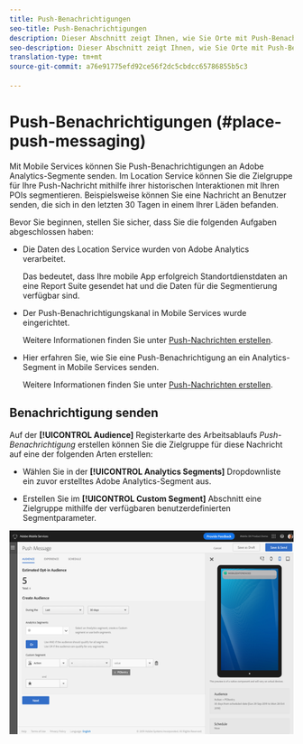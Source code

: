 ```yaml
---
title: Push-Benachrichtigungen
seo-title: Push-Benachrichtigungen
description: Dieser Abschnitt zeigt Ihnen, wie Sie Orte mit Push-Benachrichtigungen verwenden.
seo-description: Dieser Abschnitt zeigt Ihnen, wie Sie Orte mit Push-Benachrichtigungen verwenden.
translation-type: tm+mt
source-git-commit: a76e91775efd92ce56f2dc5cbdcc65786855b5c3

---
```



# Push-Benachrichtigungen (#place-push-messaging)

Mit Mobile Services können Sie Push-Benachrichtigungen an Adobe Analytics-Segmente senden. Im Location Service können Sie die Zielgruppe für Ihre Push-Nachricht mithilfe ihrer historischen Interaktionen mit Ihren POIs segmentieren. Beispielsweise können Sie eine Nachricht an Benutzer senden, die sich in den letzten 30 Tagen in einem Ihrer Läden befanden.

Bevor Sie beginnen, stellen Sie sicher, dass Sie die folgenden Aufgaben abgeschlossen haben:

* Die Daten des Location Service wurden von Adobe Analytics verarbeitet.

   Das bedeutet, dass Ihre mobile App erfolgreich Standortdienstdaten an eine Report Suite gesendet hat und die Daten für die Segmentierung verfügbar sind.

* Der Push-Benachrichtigungskanal in Mobile Services wurde eingerichtet.

   Weitere Informationen finden Sie unter [Push-Nachrichten erstellen](https://docs.adobe.com/content/help/en/mobile-services/using/manage-app-settings-ug/configuring-app/prerequisites-push-messaging.html).

* Hier erfahren Sie, wie Sie eine Push-Benachrichtigung an ein Analytics-Segment in Mobile Services senden.

   Weitere Informationen finden Sie unter [Push-Nachrichten erstellen](https://docs.adobe.com/content/help/en/mobile-services/using/messaging-ug/push-messages/t-create-push-message.html).

## Benachrichtigung senden

Auf der **[!UICONTROL Audience]** Registerkarte des Arbeitsablaufs *Push-Benachrichtigung* erstellen können Sie die Zielgruppe für diese Nachricht auf eine der folgenden Arten erstellen:

* Wählen Sie in der **[!UICONTROL Analytics Segments]** Dropdownliste ein zuvor erstelltes Adobe Analytics-Segment aus.

* Erstellen Sie im **[!UICONTROL Custom Segment]** Abschnitt eine Zielgruppe mithilfe der verfügbaren benutzerdefinierten Segmentparameter.

![Einrichten einer Push-Nachricht](/help/assets/push-set-up.png)